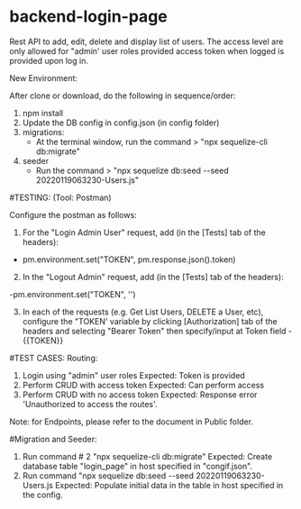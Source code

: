 # backend-login-page

Rest API to add, edit, delete and display list of users. The access level are
only allowed for "admin' user roles provided access token when logged is
provided upon log in.

New Environment:

After clone or download, do the following in sequence/order:

1. npm install
2. Update the DB config in config.json (in config folder)
3. migrations:
   - At the terminal window, run the command > "npx sequelize-cli db:migrate"
4. seeder
   - Run the command > "npx sequelize db:seed --seed 20220119063230-Users.js"

#TESTING: (Tool: Postman)

Configure the postman as follows:

1. For the "Login Admin User" request, add (in the [Tests] tab of the headers):

- pm.environment.set("TOKEN", pm.response.json().token)

2. In the "Logout Admin" request, add (in the [Tests] tab of the headers):

-pm.environment.set("TOKEN", '')

3. In each of the requests (e.g. Get List Users, DELETE a User, etc), configure
   the "TOKEN' variable by clicking [Authorization] tab of the headers and
   selecting "Bearer Token" then specify/input at Token field - {{TOKEN}}

#TEST CASES: Routing:

1. Login using "admin" user roles Expected: Token is provided
2. Perform CRUD with access token Expected: Can perform access
3. Perform CRUD with no access token Expected: Response error 'Unauthorized to
   access the routes'.

Note: for Endpoints, please refer to the document in Public folder.

#Migration and Seeder:

1. Run command # 2 "npx sequelize-cli db:migrate" Expected: Create database
   table "login_page" in host specified in "congif.json".
2. Run command "npx sequelize db:seed --seed 20220119063230-Users.js Expected:
   Populate initial data in the table in host specified in the config.
